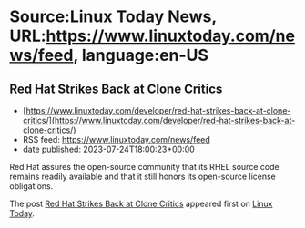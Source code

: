 # Source:Linux Today News, URL:https://www.linuxtoday.com/news/feed, language:en-US

## Red Hat Strikes Back at Clone Critics
 - [https://www.linuxtoday.com/developer/red-hat-strikes-back-at-clone-critics/](https://www.linuxtoday.com/developer/red-hat-strikes-back-at-clone-critics/)
 - RSS feed: https://www.linuxtoday.com/news/feed
 - date published: 2023-07-24T18:00:23+00:00

<p>Red Hat assures the open-source community that its RHEL source code remains readily available and that it still honors its open-source license obligations.</p>
<p>The post <a href="https://www.linuxtoday.com/developer/red-hat-strikes-back-at-clone-critics/" rel="nofollow">Red Hat Strikes Back at Clone Critics</a> appeared first on <a href="https://www.linuxtoday.com" rel="nofollow">Linux Today</a>.</p>


